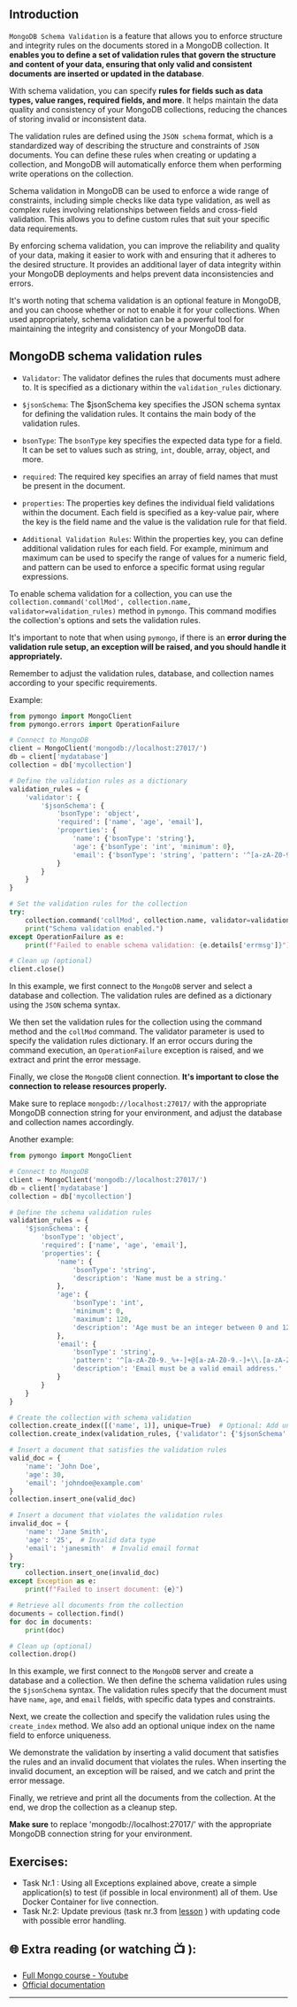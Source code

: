 ## Introduction
`MongoDB Schema Validation` is a feature that allows you to enforce structure and integrity rules on the documents stored in a MongoDB collection. It **enables you to define a set of validation rules that govern the structure and content of your data, ensuring that only valid and consistent documents are inserted or updated in the database**.

With schema validation, you can specify **rules for fields such as data types, value ranges, required fields, and more**. It helps maintain the data quality and consistency of your MongoDB collections, reducing the chances of storing invalid or inconsistent data.

The validation rules are defined using the `JSON schema` format, which is a standardized way of describing the structure and constraints of `JSON` documents. You can define these rules when creating or updating a collection, and MongoDB will automatically enforce them when performing write operations on the collection.

Schema validation in MongoDB can be used to enforce a wide range of constraints, including simple checks like data type validation, as well as complex rules involving relationships between fields and cross-field validation. This allows you to define custom rules that suit your specific data requirements.

By enforcing schema validation, you can improve the reliability and quality of your data, making it easier to work with and ensuring that it adheres to the desired structure. It provides an additional layer of data integrity within your MongoDB deployments and helps prevent data inconsistencies and errors.

It's worth noting that schema validation is an optional feature in MongoDB, and you can choose whether or not to enable it for your collections. When used appropriately, schema validation can be a powerful tool for maintaining the integrity and consistency of your MongoDB data.

## MongoDB schema validation rules

- `Validator`: The validator defines the rules that documents must adhere to. It is specified as a dictionary within the `validation_rules` dictionary.

- `$jsonSchema`: The $jsonSchema key specifies the JSON schema syntax for defining the validation rules. It contains the main body of the validation 
   rules.

 - `bsonType`: The `bsonType` key specifies the expected data type for a field. It can be set to values such as string, `int`, double, array, object, and 
    more.

 - `required`: The required key specifies an array of field names that must be present in the document.

 - `properties`: The properties key defines the individual field validations within the document. Each field is specified as a key-value pair, where the 
    key is the field name and the value is the validation rule for that field.

 - `Additional Validation Rules`: Within the properties key, you can define additional validation rules for each field. For example, minimum and maximum 
    can be used to specify the range of values for a numeric field, and pattern can be used to enforce a specific format using regular expressions.

To enable schema validation for a collection, you can use the `collection.command('collMod', collection.name, validator=validation_rules)` method in `pymongo`. This command modifies the collection's options and sets the validation rules.

It's important to note that when using `pymongo`, if there is an **error during the validation rule setup, an exception will be raised, and you should handle it appropriately.**

Remember to adjust the validation rules, database, and collection names according to your specific requirements.

Example:

```python
from pymongo import MongoClient
from pymongo.errors import OperationFailure

# Connect to MongoDB
client = MongoClient('mongodb://localhost:27017/')
db = client['mydatabase']
collection = db['mycollection']

# Define the validation rules as a dictionary
validation_rules = {
    'validator': {
        '$jsonSchema': {
            'bsonType': 'object',
            'required': ['name', 'age', 'email'],
            'properties': {
                'name': {'bsonType': 'string'},
                'age': {'bsonType': 'int', 'minimum': 0},
                'email': {'bsonType': 'string', 'pattern': '^[a-zA-Z0-9._%+-]+@[a-zA-Z0-9.-]+\\.[a-zA-Z]{2,}$'}
            }
        }
    }
}

# Set the validation rules for the collection
try:
    collection.command('collMod', collection.name, validator=validation_rules)
    print("Schema validation enabled.")
except OperationFailure as e:
    print(f"Failed to enable schema validation: {e.details['errmsg']}")

# Clean up (optional)
client.close()

```

In this example, we first connect to the `MongoDB` server and select a database and collection. The validation rules are defined as a dictionary using the `JSON` schema syntax.

We then set the validation rules for the collection using the command method and the `collMod` command. The validator parameter is used to specify the validation rules dictionary. If an error occurs during the command execution, an `OperationFailure` exception is raised, and we extract and print the error message.

Finally, we close the `MongoDB` client connection. **It's important to close the connection to release resources properly.**

Make sure to replace `mongodb://localhost:27017/` with the appropriate MongoDB connection string for your environment, and adjust the database and collection names accordingly.

Another example: 

```python
from pymongo import MongoClient

# Connect to MongoDB
client = MongoClient('mongodb://localhost:27017/')
db = client['mydatabase']
collection = db['mycollection']

# Define the schema validation rules
validation_rules = {
    '$jsonSchema': {
        'bsonType': 'object',
        'required': ['name', 'age', 'email'],
        'properties': {
            'name': {
                'bsonType': 'string',
                'description': 'Name must be a string.'
            },
            'age': {
                'bsonType': 'int',
                'minimum': 0,
                'maximum': 120,
                'description': 'Age must be an integer between 0 and 120.'
            },
            'email': {
                'bsonType': 'string',
                'pattern': '^[a-zA-Z0-9._%+-]+@[a-zA-Z0-9.-]+\\.[a-zA-Z]{2,}$',
                'description': 'Email must be a valid email address.'
            }
        }
    }
}

# Create the collection with schema validation
collection.create_index([('name', 1)], unique=True)  # Optional: Add unique index
collection.create_index(validation_rules, {'validator': {'$jsonSchema': validation_rules}})

# Insert a document that satisfies the validation rules
valid_doc = {
    'name': 'John Doe',
    'age': 30,
    'email': 'johndoe@example.com'
}
collection.insert_one(valid_doc)

# Insert a document that violates the validation rules
invalid_doc = {
    'name': 'Jane Smith',
    'age': '25',  # Invalid data type
    'email': 'janesmith'  # Invalid email format
}
try:
    collection.insert_one(invalid_doc)
except Exception as e:
    print(f"Failed to insert document: {e}")

# Retrieve all documents from the collection
documents = collection.find()
for doc in documents:
    print(doc)

# Clean up (optional)
collection.drop()

```

In this example, we first connect to the `MongoDB` server and create a database and a collection. We then define the schema validation rules using the `$jsonSchema` syntax. The validation rules specify that the document must have `name`, `age`, and `email` fields, with specific data types and constraints.

Next, we create the collection and specify the validation rules using the `create_index` method. We also add an optional unique index on the name field to enforce uniqueness.

We demonstrate the validation by inserting a valid document that satisfies the rules and an invalid document that violates the rules. When inserting the invalid document, an exception will be raised, and we catch and print the error message.

Finally, we retrieve and print all the documents from the collection. At the end, we drop the collection as a cleanup step.

**Make sure** to replace 'mongodb://localhost:27017/' with the appropriate MongoDB connection string for your environment.

## Exercises: 


* Task Nr.1 :
  Using all Exceptions explained above, create a simple application(s) to test (if possible in local environment) all of them. Use Docker Container 
  for live connection.
* Task Nr.2: 
  Update previous (task nr.3 from [lesson](https://github.com/CodeAcademy-Online/python-new-material-level2/wiki/Mongo-DB---lesson-3:-Quering-%5BPart1%5D) ) with updating code with possible error handling.
## 🌐  Extra reading (or watching 📺 ):

* [Full Mongo course - Youtube](https://www.youtube.com/watch?v=c2M-rlkkT5o)
* [Official documentation](https://www.mongodb.com/docs/)
***